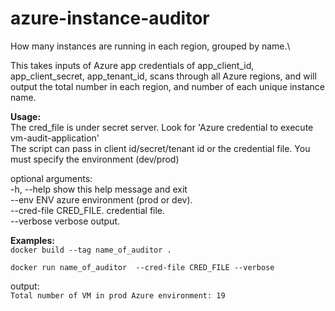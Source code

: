 # azure-instance-auditor
How many instances are running in each region, grouped by name.\

This takes inputs of Azure app credentials of app_client_id, app_client_secret, app_tenant_id, scans through all Azure regions, and will output the total number in each region, and number of each unique instance name.

**Usage:**  
The cred_file is under secret server. Look for 'Azure credential to execute vm-audit-application' \
The script can pass in client id/secret/tenant id or the credential file. You must specify the environment (dev/prod)

optional arguments:  \
-h, --help            show this help message and exit\
--env ENV             azure environment (prod or dev). \
--cred-file CRED_FILE.
                    credential file. \
--verbose             verbose output. 


**Examples:**  
`docker build --tag name_of_auditor .`

`docker run name_of_auditor  --cred-file CRED_FILE --verbose` 

output:\
`Total number of VM in prod Azure environment: 19`
